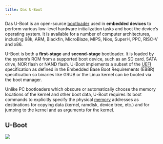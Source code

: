 ```yaml
---
title: Das U-Boot
---
```


Das U-Boot is an open-source [bootloader](/computer-architecture-network-technology-and-operating-systems/architecture/bootloader) used in **embedded devices** to perform various low-level hardware initialization tasks and boot the device’s operating system. It is available for a number of computer architectures, including 68k, ARM, Blackfin, MicroBlaze, MIPS, Nios, SuperH, PPC, RISC-V and x86. 

U-Boot is both a **first-stage** and **second-stage** bootloader. It is loaded by the system’s ROM from a supported boot device, such as an SD card, SATA drive, NOR flash or NAND flash. U-Boot implements a subset of the [UEFI](/computer-architecture-network-technology-and-operating-systems/architecture/uefi) specification as defined in the Embedded Base Boot Requirements (EBBR) specification so binaries like GRUB or the Linux kernel can be booted via the boot manager. 

Unlike PC bootloaders which obscure or automatically choose the memory locations of the kernel and other boot data, U-Boot requires its boot commands to explicitly specify the physical [memory](/computer-architecture-network-technology-and-operating-systems/architecture/memory) addresses as destinations for copying data (kernel, ramdisk, device tree, etc.) and for jumping to the kernel and as arguments for the kernel.

## U-Boot

![](../attachments/cleanshot-2025-02-03-at-0954432x.png)
